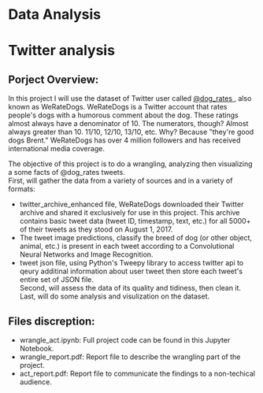 # Data Analysis
# Twitter analysis



## Porject Overview:
In this project I will use the dataset of Twitter user called <a href='https://twitter.com/dog_rates?ref_src=twsrc%5Egoogle%7Ctwcamp%5Eserp%7Ctwgr%5Eauthor '> @dog_rates  <a/>, also known as WeRateDogs. WeRateDogs is a Twitter account that rates people's dogs with a humorous comment about the dog. These ratings almost always have a denominator of 10. The numerators, though? Almost always greater than 10. 11/10, 12/10, 13/10, etc. Why? Because "they're good dogs Brent." WeRateDogs has over 4 million followers and has received international media coverage.
  

The objective of this project is to do a wrangling, analyzing then visualizing a some facts of @dog_rates tweets.  
First, will gather the data from a variety of sources and in a variety of formats: 
-  twitter_archive_enhanced file, WeRateDogs downloaded their Twitter archive and shared it exclusively for use in this project. This archive contains basic tweet data (tweet ID, timestamp, text, etc.) for all 5000+ of their tweets as they stood on August 1, 2017.
- The tweet image predictions, classify the breed of dog (or other object, animal, etc.) is present in each tweet according to a Convolutional Neural Networks and Image Recognition.
- tweet json file, using Python's Tweepy library to access twitter api to qeury additinal information about user tweet then store each tweet's entire set of JSON file.  
Second, will assess the data of its quality and tidiness, then clean it.  
Last, will do some analysis and visulization on the dataset.

## Files discreption:
- wrangle_act.ipynb: Full project code can be found in this Jupyter Notebook.
- wrangle_report.pdf: Report file to describe the wrangling part of the project.
- act_report.pdf: Report file to communicate the findings to a non-techical audience.



